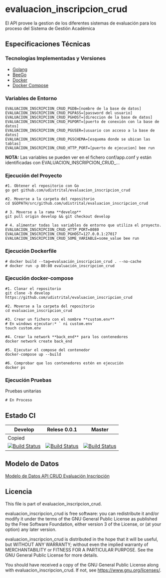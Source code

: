 # evaluacion_inscripcion_crud
El API provee la gestion de los diferentes sistemas de evaluación para los proceso del Sistema de Gestión Académica


## Especificaciones Técnicas

### Tecnologías Implementadas y Versiones
* [Golang](https://github.com/udistrital/introduccion_oas/blob/master/instalacion_de_herramientas/golang.md)
* [BeeGo](https://github.com/udistrital/introduccion_oas/blob/master/instalacion_de_herramientas/beego.md)
* [Docker](https://docs.docker.com/engine/install/ubuntu/)
* [Docker Compose](https://docs.docker.com/compose/)

### Variables de Entorno
```shell
EVALUACION_INSCRIPCION_CRUD_PGDB=[nombre de la base de datos]
EVALUACION_INSCRIPCION_CRUD_PGPASS=[password del usuario]
EVALUACION_INSCRIPCION_CRUD_PGHOST=[direccion de la base de datos]
EVALUACION_INSCRIPCION_CRUD_PGPORT=[puerto de conexión con la base de datos]
EVALUACION_INSCRIPCION_CRUD_PGUSER=[usuario con acceso a la base de datos]
EVALUACION_INSCRIPCION_CRUD_PGSCHEMA=[esquema donde se ubican las tablas]
EVALUACION_INSCRIPCION_CRUD_HTTP_PORT=[puerto de ejecucion] bee run
```

**NOTA:** Las variables se pueden ver en el fichero conf/app.conf y están identificadas con EVALUACION_INSCRIPCION_CRUD_...

### Ejecución del Proyecto
```shell
#1. Obtener el repositorio con Go
go get github.com/udistrital/evaluacion_inscripcion_crud

#2. Moverse a la carpeta del repositorio
cd $GOPATH/src/github.com/udistrital/evaluacion_inscripcion_crud

# 3. Moverse a la rama **develop**
git pull origin develop && git checkout develop

# 4. alimentar todas las variables de entorno que utiliza el proyecto.
EVALUACION_INSCRIPCION_CRUD_HTTP_PORT=8080 EVALUACION_INSCRIPCION_CRUD_PGHOST=127.0.0.1:27017 EVALUACION_INSCRIPCION_CRUD_SOME_VARIABLE=some_value bee run
```

### Ejecución Dockerfile
```shell
# docker build --tag=evaluación_inscripcion_crud . --no-cache
# docker run -p 80:80 evaluación_inscripcion_crud
```

### Ejecución docker-compose
```shell
#1. Clonar el repositorio
git clone -b develop https://github.com/udistrital/evaluacion_inscripcion_crud

#2. Moverse a la carpeta del repositorio
cd evaluacion_inscripcion_crud

#3. Crear un fichero con el nombre **custom.env**
# En windows ejecutar:* ` ni custom.env`
touch custom.env

#4. Crear la network **back_end** para los contenedores
docker network create back_end

#5. Ejecutar el compose del contenedor
docker-compose up --build

#6. Comprobar que los contenedores estén en ejecución
docker ps
```

### Ejecución Pruebas

Pruebas unitarias
```shell
# En Proceso
```
## Estado CI

| Develop | Relese 0.0.1 | Master |
| -- | -- | -- |
| Copied
[![Build Status](https://hubci.portaloas.udistrital.edu.co/api/badges/udistrital/evaluacion_inscripcion_crud/status.svg?ref=refs/heads/develop)](https://hubci.portaloas.udistrital.edu.co/udistrital/evaluacion_inscripcion_crud) | [![Build Status](https://hubci.portaloas.udistrital.edu.co/api/badges/udistrital/evaluacion_inscripcion_crud/status.svg?ref=refs/heads/release/0.0.1)](https://hubci.portaloas.udistrital.edu.co/udistrital/evaluacion_inscripcion_crud) | [![Build Status](https://hubci.portaloas.udistrital.edu.co/api/badges/udistrital/evaluacion_inscripcion_crud/status.svg)](https://hubci.portaloas.udistrital.edu.co/udistrital/evaluacion_inscripcion_crud) |


## Modelo de Datos
[Modelo de Datos API CRUD Evaluación Inscripción](https://user-images.githubusercontent.com/11802554/106519727-bbec2c80-64a9-11eb-9b9b-fff2c0df868d.png)


## Licencia

This file is part of evaluacion_inscripcion_crud.

evaluacion_inscripcion_crud is free software: you can redistribute it and/or modify it under the terms of the GNU General Public License as published by the Free Software Foundation, either version 3 of the License, or (at your option) any later version.

evaluacion_inscripcion_crud is distributed in the hope that it will be useful, but WITHOUT ANY WARRANTY; without even the implied warranty of MERCHANTABILITY or FITNESS FOR A PARTICULAR PURPOSE. See the GNU General Public License for more details.

You should have received a copy of the GNU General Public License along with evaluacion_inscripcion_crud. If not, see https://www.gnu.org/licenses/.
